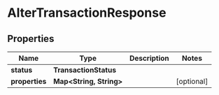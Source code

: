 

# AlterTransactionResponse


## Properties

| Name | Type | Description | Notes |
|------------ | ------------- | ------------- | -------------|
|**status** | **TransactionStatus** |  |  |
|**properties** | **Map&lt;String, String&gt;** |  |  [optional] |



